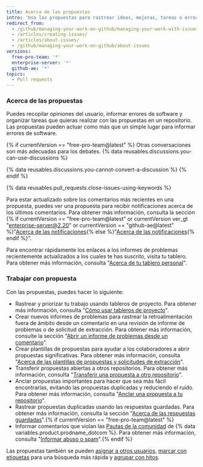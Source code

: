 ```yaml
---
title: Acerca de las propuestas
intro: 'Usa las propuestas para rastrear ideas, mejoras, tareas o errores para tu trabajo en {% data variables.product.product_name %}.'
redirect_from:
  - /github/managing-your-work-on-github/managing-your-work-with-issues-and-pull-requests/about-issues
  - /articles/creating-issues/
  - /articles/about-issues/
  - /github/managing-your-work-on-github/about-issues
versions:
  free-pro-team: '*'
  enterprise-server: '*'
  github-ae: '*'
topics:
  - Pull requests
---
```


### Acerca de las propuestas

Puedes recopilar opiniones del usuario, informar errores de software y organizar tareas que quieras realizar con las propuestas en un repositorio. Las propuestas pueden actuar como más que un simple lugar para informar errores de software.

{% if currentVersion == "free-pro-team@latest" %}
Otras conversaciones son más adecuadas para los debates. {% data reusables.discussions.you-can-use-discussions %}

{% data reusables.discussions.you-cannot-convert-a-discussion %}
{% endif %}

{% data reusables.pull_requests.close-issues-using-keywords %}

Para estar actualizado sobre los comentarios más recientes en una propuesta, puedes ver una propuesta para recibir notificaciones acerca de los últimos comentarios. Para obtener más información, consulta la sección {% if currentVersion == "free-pro-team@latest" or currentVersion ver_gt "enterprise-server@2.20" or currentVersion == "github-ae@latest" %}"[Acerca de las notificaciones](/github/managing-subscriptions-and-notifications-on-github/about-notifications){% else %}"[Acerca de las notificaciones](/github/receiving-notifications-about-activity-on-github/about-notifications){% endif %}".

Para encontrar rápidamente los enlaces a los informes de problemas recientemente actualizados a los cuales te has suscrito, visita tu tablero. Para obtener más información, consulta "[Acerca de tu tablero personal](/articles/about-your-personal-dashboard)".

### Trabajar con propuesta

Con las propuestas, puedes hacer lo siguiente:
- Rastrear y priorizar tu trabajo usando tableros de proyecto. Para obtener más información, consulta "[Cómo usar tableros de proyecto](/articles/about-project-boards)".
- Crear nuevos informes de problemas para rastrear la retroalimentación fuera de ámbito desde un comentario en una revisión de informe de problemas o de solicitud de extracción. Para obtener más información, consulte la sección "[Abrir un informe de problemas desde un comentario](/github/managing-your-work-on-github/opening-an-issue-from-a-comment)".
- Crear plantillas de propuestas para ayudar a los colaboradores a abrir propuestas significativas. Para obtener más información, consulta "[Acerca de las plantillas de propuestas y solicitudes de extracción](/articles/about-issue-and-pull-request-templates)".
- Transferir propuestas abiertas a otros repositorios. Para obtener más información, consulta "[Transferir una propuesta a otro repositorio](/articles/transferring-an-issue-to-another-repository)".
- Anclar propuestas importantes para hacer que sea más fácil encontrarlas, evitando las propuestas duplicadas y reduciendo el ruido. Para obtener más información, consulta "[Anclar una propuesta a tu repositorio](/articles/pinning-an-issue-to-your-repository)".
- Rastrear propuestas duplicadas usando las respuestas guardadas. Para obtener más información, consulta la sección "[Acerca de las respuestas guardadas](/articles/about-saved-replies)".{% if currentVersion == "free-pro-team@latest" %}
- Informar comentarios que violan las [Pautas de la comunidad](/articles/github-community-guidelines) de {% data variables.product.prodname_dotcom %}. Para obtener más información, consulta "[Informar abuso o spam](/communities/maintaining-your-safety-on-github/reporting-abuse-or-spam)".{% endif %}

Las propuestas también se pueden [asignar a otros usuarios](/articles/assigning-issues-and-pull-requests-to-other-github-users), [marcar con etiquetas](/articles/applying-labels-to-issues-and-pull-requests) para una búsqueda más rápida y [agrupar con hitos](/articles/creating-and-editing-milestones-for-issues-and-pull-requests).
